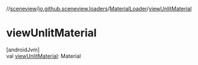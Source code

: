 //[sceneview](../../../index.md)/[io.github.sceneview.loaders](../index.md)/[MaterialLoader](index.md)/[viewUnlitMaterial](view-unlit-material.md)

# viewUnlitMaterial

[androidJvm]\
val [viewUnlitMaterial](view-unlit-material.md): Material
